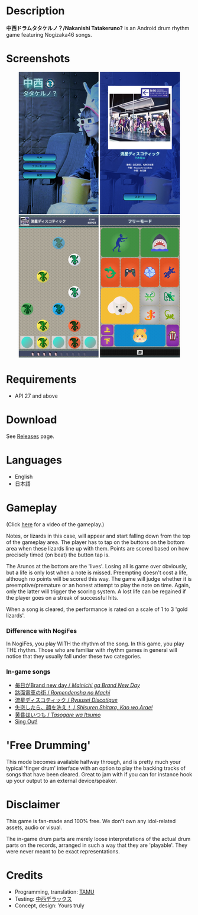 # Description
**中西ドラムタタケルノ？/Nakanishi Tatakeruno?** is an Android drum rhythm game featuring Nogizaka46 songs.

# Screenshots
<div align="center">
  <img title="Main Menu" src="/images/main_menu.png" width="216" height="384"/>
  <img title="Song Screen" src="/images/song_screen.png" width="216" height="384"/>
  <img title="Gameplay" src="/images/gameplay1.png" width="216" height="384"/>
  <img title="Free Drumming" src="/images/free_drumming.png" width="216" height="384"/>
</div>

# Requirements
- API 27 and above

# Download
See [Releases](https://github.com/arunocafe317/nakanishi-tatakeruno/releases/latest) page.

# Languages
- English
- 日本語

# Gameplay
(Click [here](https://youtu.be/GyW3mMV63_0) for a video of the gameplay.)

Notes, or lizards in this case, will appear and start falling down from the top of the gameplay area. The player has to tap on the buttons on the bottom area when these lizards line up with them. Points are scored based on how precisely timed (on beat) the button tap is.

The Arunos at the bottom are the 'lives'. Losing all is game over obviously, but a life is only lost when a note is missed. Preempting doesn't cost a life, although no points will be scored this way. The game will judge whether it is preemptive/premature or an honest attempt to play the note on time. Again, only the latter will trigger the scoring system. A lost life can be regained if the player goes on a streak of successful hits.

When a song is cleared, the performance is rated on a scale of 1 to 3 'gold lizards'.

### Difference with NogiFes
In NogiFes, you play WITH the rhythm of the song. In this game, you play THE rhythm. Those who are familiar with rhythm games in general will notice that they usually fall under these two categories.

### In-game songs
- [毎日がBrand new day / *Mainichi ga Brand New Day*](https://youtu.be/V9D5rbLyIsM)
- [路面電車の街 / *Romendensha no Machi*](https://youtu.be/ye2nUYN6e8I)
- [流星ディスコティック / *Ryuusei Discotique*](https://youtu.be/tKrYcCU8ypQ)
- [失恋したら、顔を洗え！ / *Shisuren Shitara, Kao wo Arae!*](https://youtu.be/SPJ9aSm17SU)
- [黄昏はいつも / *Tasogare wa Itsumo*](https://youtu.be/oA-HRzNUUys)
- [Sing Out!](https://youtu.be/XiYjkSPsQWI)

# 'Free Drumming'
This mode becomes available halfway through, and is pretty much your typical 'finger drum' interface with an option to play the backing tracks of songs that have been cleared. Great to jam with if you can for instance hook up your output to an external device/speaker.

# Disclaimer
This game is fan-made and 100% free. We don't own any idol-related assets, audio or visual.

The in-game drum parts are merely loose interpretations of the actual drum parts on the records, arranged in such a way that they are 'playable'. They were never meant to be exact representations.

# Credits
- Programming, translation: [TAMU](https://x.com/TAMUHAYA_SUB)
- Testing: [中西デラックス](https://x.com/NUNS46)
- Concept, design: Yours truly
